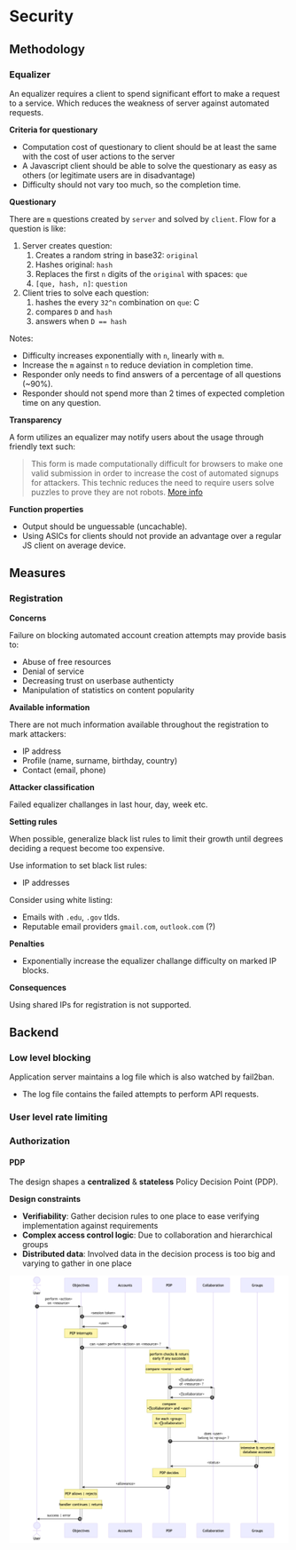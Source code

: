 # Security

## Methodology

### Equalizer

An equalizer requires a client to spend significant effort to make a request to a service. Which reduces the weakness of server against automated requests.

**Criteria for questionary**

- Computation cost of questionary to client should be at least the same with the cost of user actions to the server
- A Javascript client should be able to solve the questionary as easy as others (or legitimate users are in disadvantage)
- Difficulty should not vary too much, so the completion time.

**Questionary**

There are `m` questions created by `server` and solved by `client`. Flow for a question is like:

1. Server creates question:
   1. Creates a random string in base32: `original`
   1. Hashes original: `hash`
   1. Replaces the first `n` digits of the `original` with spaces: `que`
   1. `[que, hash, n]`: `question`
1. Client tries to solve each question:
   1. hashes the every `32^n` combination on `que`: C
   1. compares `D` and `hash`
   1. answers when `D == hash`

Notes:

- Difficulty increases exponentially with `n`, linearly with `m`.
- Increase the `m` against `n` to reduce deviation in completion time.
- Responder only needs to find answers of a percentage of all questions (~90%).
- Responder should not spend more than 2 times of expected completion time on any question.

**Transparency**

A form utilizes an equalizer may notify users about the usage through friendly text such:

> This form is made computationally difficult for browsers to make one valid submission in order to increase the cost of automated signups for attackers. This technic reduces the need to require users solve puzzles to prove they are not robots. [More info]()

**Function properties**

- Output should be unguessable (uncachable).
- Using ASICs for clients should not provide an advantage over a regular JS client on average device.

## Measures

### Registration

**Concerns**

Failure on blocking automated account creation attempts may provide basis to:

- Abuse of free resources
- Denial of service
- Decreasing trust on userbase authenticty
- Manipulation of statistics on content popularity

**Available information**

There are not much information available throughout the registration to mark attackers:

- IP address
- Profile (name, surname, birthday, country)
- Contact (email, phone)

**Attacker classification**

Failed equalizer challanges in last hour, day, week etc.

**Setting rules**

When possible, generalize black list rules to limit their growth until degrees deciding a request become too expensive.

Use information to set black list rules:

- IP addresses

Consider using white listing:

- Emails with `.edu`, `.gov` tlds.
- Reputable email providers `gmail.com`, `outlook.com` (?)

**Penalties**

- Exponentially increase the equalizer challange difficulty on marked IP blocks.

**Consequences**

Using shared IPs for registration is not supported.

## Backend

### Low level blocking

Application server maintains a log file which is also watched by fail2ban.

- The log file contains the failed attempts to perform API requests.

### User level rate limiting

### Authorization

#### PDP

The design shapes a **centralized** & **stateless** Policy Decision Point (PDP).

**Design constraints**

- **Verifiability**: Gather decision rules to one place to ease verifying implementation against requirements
- **Complex access control logic**: Due to collaboration and hierarchical groups
- **Distributed data**: Involved data in the decision process is too big and varying to gather in one place

![](pdp.png)
